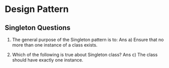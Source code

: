 # Design Pattern
## Singleton Questions
1. The general purpose of the Singleton pattern is to:
Ans a) Ensure that no more than one instance of a class exists.

2. Which of the following is true about Singleton class?
Ans c) The class should have exactly one instance.
